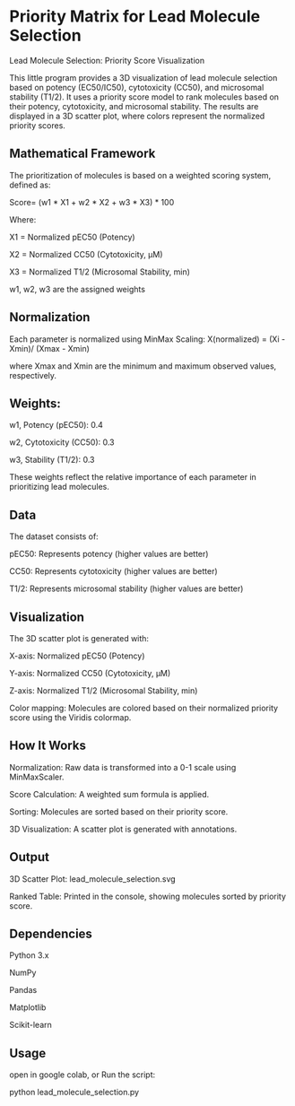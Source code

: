 # Priority Matrix for Lead Molecule Selection
Lead Molecule Selection: Priority Score Visualization


This little program provides a 3D visualization of lead molecule selection based on potency (EC50/IC50), cytotoxicity (CC50), and microsomal stability (T1/2). It uses a priority score model to rank molecules based on their potency, cytotoxicity, and microsomal stability. The results are displayed in a 3D scatter plot, where colors represent the normalized priority scores.

## Mathematical Framework

The prioritization of molecules is based on a weighted scoring system, defined as:

Score= (w1 * X1 + w2 * X2 + w3 * X3) * 100

Where:

X1 = Normalized pEC50 (Potency)

X2 = Normalized CC50 (Cytotoxicity, μM)

X3 = Normalized T1/2 (Microsomal Stability, min)


w1, w2, w3 are the assigned weights

## Normalization

Each parameter is normalized using MinMax Scaling: X(normalized) = (Xi - Xmin)/ (Xmax - Xmin)

where Xmax and Xmin are the minimum and maximum observed values, respectively.

## Weights:

w1, Potency (pEC50): 0.4

w2, Cytotoxicity (CC50): 0.3

w3, Stability (T1/2): 0.3


These weights reflect the relative importance of each parameter in prioritizing lead molecules.

## Data

The dataset consists of:

pEC50: Represents potency (higher values are better)

CC50: Represents cytotoxicity (higher values are better)

T1/2: Represents microsomal stability (higher values are better)


## Visualization

The 3D scatter plot is generated with:

X-axis: Normalized pEC50 (Potency)

Y-axis: Normalized CC50 (Cytotoxicity, μM)

Z-axis: Normalized T1/2 (Microsomal Stability, min)


Color mapping: Molecules are colored based on their normalized priority score using the Viridis colormap.

## How It Works

Normalization: Raw data is transformed into a 0-1 scale using MinMaxScaler.

Score Calculation: A weighted sum formula is applied.

Sorting: Molecules are sorted based on their priority score.

3D Visualization: A scatter plot is generated with annotations.


## Output

3D Scatter Plot: lead_molecule_selection.svg

Ranked Table: Printed in the console, showing molecules sorted by priority score.

## Dependencies

Python 3.x

NumPy

Pandas

Matplotlib

Scikit-learn


## Usage
open in google colab, or
Run the script:

python lead_molecule_selection.py
